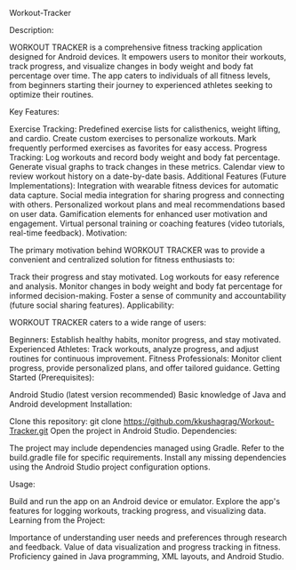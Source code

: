 Workout-Tracker

Description:

WORKOUT TRACKER is a comprehensive fitness tracking application designed for Android devices. It empowers users to monitor their workouts, track progress, and visualize changes in body weight and body fat percentage over time. The app caters to individuals of all fitness levels, from beginners starting their journey to experienced athletes seeking to optimize their routines.

Key Features:

Exercise Tracking:
Predefined exercise lists for calisthenics, weight lifting, and cardio.
Create custom exercises to personalize workouts.
Mark frequently performed exercises as favorites for easy access.
Progress Tracking:
Log workouts and record body weight and body fat percentage.
Generate visual graphs to track changes in these metrics.
Calendar view to review workout history on a date-by-date basis.
Additional Features (Future Implementations):
Integration with wearable fitness devices for automatic data capture.
Social media integration for sharing progress and connecting with others.
Personalized workout plans and meal recommendations based on user data.
Gamification elements for enhanced user motivation and engagement.
Virtual personal training or coaching features (video tutorials, real-time feedback).
Motivation:

The primary motivation behind WORKOUT TRACKER was to provide a convenient and centralized solution for fitness enthusiasts to:

Track their progress and stay motivated.
Log workouts for easy reference and analysis.
Monitor changes in body weight and body fat percentage for informed decision-making.
Foster a sense of community and accountability (future social sharing features).
Applicability:

WORKOUT TRACKER caters to a wide range of users:

Beginners: Establish healthy habits, monitor progress, and stay motivated.
Experienced Athletes: Track workouts, analyze progress, and adjust routines for continuous improvement.
Fitness Professionals: Monitor client progress, provide personalized plans, and offer tailored guidance.
Getting Started (Prerequisites):

Android Studio (latest version recommended)
Basic knowledge of Java and Android development
Installation:

Clone this repository: git clone https://github.com/kkushagrag/Workout-Tracker.git
Open the project in Android Studio.
Dependencies:

The project may include dependencies managed using Gradle. Refer to the build.gradle file for specific requirements. Install any missing dependencies using the Android Studio project configuration options.

Usage:

Build and run the app on an Android device or emulator.
Explore the app's features for logging workouts, tracking progress, and visualizing data.
Learning from the Project:

Importance of understanding user needs and preferences through research and feedback.
Value of data visualization and progress tracking in fitness.
Proficiency gained in Java programming, XML layouts, and Android Studio.
